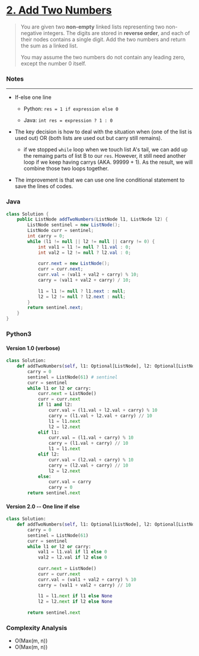 # [2. Add Two Numbers](https://leetcode.com/problems/add-two-numbers/)

> You are given two **non-empty** linked lists representing two non-negative integers. The digits are stored in **reverse order**, and each of their nodes contains a single digit. Add the two numbers and return the sum as a linked list.
>
> You may assume the two numbers do not contain any leading zero, except the number 0 itself.



### Notes

---

- If-else one line

  - Python: `res = 1 if expression else 0 `

  - Java: `int res = expression ? 1 : 0 `

- The key decision is how to deal with the situation when (one of the list is used out) OR (both lists are used out but carry still remains).
  - if we stopped `while` loop when we touch list A's tail, we can add up the remaing parts of list B to our `res`. However, it still need another loop if we keep having carrys (AKA. 99999 + 1). As the result, we will combine those two loops together.

- The improvement is that we can use one line conditional statement to save the lines of codes.



### Java

```java
class Solution {
    public ListNode addTwoNumbers(ListNode l1, ListNode l2) {
        ListNode sentinel = new ListNode();
        ListNode curr = sentinel;
        int carry = 0;
        while (l1 != null || l2 != null || carry != 0) {
            int val1 = l1 != null ? l1.val : 0;
            int val2 = l2 != null ? l2.val : 0;
            
            curr.next = new ListNode();
            curr = curr.next;
            curr.val = (val1 + val2 + carry) % 10;
            carry = (val1 + val2 + carry) / 10;
            
            l1 = l1 != null ? l1.next : null;
            l2 = l2 != null ? l2.next : null;
        }
        return sentinel.next;
    }
}
```



### Python3

#### Version 1.0 (verbose)

```py
class Solution:
    def addTwoNumbers(self, l1: Optional[ListNode], l2: Optional[ListNode]) -> Optional[ListNode]:
        carry = 0
        sentinel = ListNode(61) # sentinel
        curr = sentinel
        while l1 or l2 or carry:
            curr.next = ListNode()
            curr = curr.next
            if l1 and l2:                
                curr.val = (l1.val + l2.val + carry) % 10
                carry = (l1.val + l2.val + carry) // 10
                l1 = l1.next
                l2 = l2.next
            elif l1:
                curr.val = (l1.val + carry) % 10
                carry = (l1.val + carry) // 10
                l1 = l1.next
            elif l2:
                curr.val = (l2.val + carry) % 10
                carry = (l2.val + carry) // 10
                l2 = l2.next
            else:
                curr.val = carry
                carry = 0
        return sentinel.next
```

#### Version 2.0 -- One line if else

```py
class Solution:
    def addTwoNumbers(self, l1: Optional[ListNode], l2: Optional[ListNode]) -> Optional[ListNode]:
        carry = 0
        sentinel = ListNode(61)
        curr = sentinel
        while l1 or l2 or carry:
            val1 = l1.val if l1 else 0
            val2 = l2.val if l2 else 0            
            
            curr.next = ListNode()
            curr = curr.next            
            curr.val = (val1 + val2 + carry) % 10
            carry = (val1 + val2 + carry) // 10
            
            l1 = l1.next if l1 else None
            l2 = l2.next if l2 else None
            
        return sentinel.next
```



### Complexity Analysis

- O(Max(m, n))
- O(Max(m, n))
